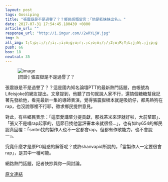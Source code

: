 ```yaml
---
layout: post
tags: Gossiping
title: "張震嶽是不是過譽了？？鄉民感慨留言：「他是乾妹妹出名」。"
date: 2017-07-31 17:54:45.180439 +0800
article_url: ""
response_url: "http://i.imgur.com//2wRYLjW.jpg"
img: h
all_img: t;t;p;:;/;/;i;.;i;m;g;u;r;.;c;o;m;/;/;2;w;R;Y;L;j;W;.;j;p;g
push: 66
boo: 18
neutral: 35
---
```


<figure>
<img src="h" alt="image">
<figcaption>
[問卦] 張震嶽是不是過譽了？
</figcaption>
</figure>



張震嶽是不是過譽了？？這是國內知名論壇PTT的最新熱門話題，由帳號為Lifeisjoke的網友提出。文章提到，他聽了四句就說人家不行，還搞個糖糖幫我記著先發給他，看完最新一集的導師表演，覺得張震嶽根本就是吸奶仔，都馬熱狗在rap，也沒說哪裡不行耶，徵求鄉民提供意見。

對此，有些鄉民表示：「這麼愛講輩分提貢獻，那找茶米來評就好啦，大前輩耶」、「張又不是唱rap起家的，這節目找他當評審本來就很怪...」，也有如hy654的鄉民認真回覆：「smtm找的製作人也不一定都會rap，但都有作歌能力，也不會說一」。

究竟什麼才是原PO疑惑的解答呢？或許shanvapid所說的，「當製作人一定要很會rap」，是其中一種可能。

網路熱門話題，記者快抄與你一同討論。

<a href = "https://www.ptt.cc/bbs/Gossiping/M.1501216362.A.F88.html">原文連結</a>

